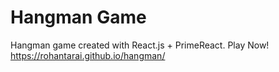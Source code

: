 # Hangman Game
Hangman game created with React.js + PrimeReact. Play Now! https://rohantarai.github.io/hangman/
